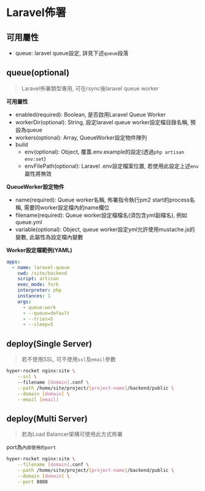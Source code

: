 # Laravel佈署

## 可用屬性

- queue: laravel queue設定, 詳見下述`queue`段落

## queue(optional)

> Laravel佈署類型專用, 可在rsync後laravel queue worker

**可用屬性**

- enabled(required): Boolean, 是否啟用Laravel Queue Worker
- workerDir(optional): String, 設定laravel queue worker設定檔目錄名稱, 預設為queue
- workers(optional): Array, QueueWorker設定物件陣列
- build
  - env(optional): Object, 覆蓋.env.example的設定(透過`php artisan env:set`)
  - envFilePath(optional): Laravel .env設定檔案位置, 若使用此設定上述`env`屬性將無效

**QueueWorker設定物件**

- name(required): Queue worker名稱, 佈署指令執行pm2 start的process名稱, 需要同worker設定檔內的name欄位
- filename(required): Queue worker設定檔檔名(須包含yml副檔名), 例如queue.yml
- variable(optional): Object, queue worker設定yml允許使用mustache.js的變數, 此屬性為設定檔內變數

**Worker設定檔範例(YAML)**

```yaml
apps:
  - name: laravel-queue
    cwd: /site/backend
    script: artisan
    exec_mode: fork
    interpreter: php
    instances: 1
    args:
      - queue:work
      - --queue=default
      - --tries=5
      - --sleep=5
```

## deploy(Single Server)

> 若不使用SSL, 可不使用`ssl`及`email`參數

```bash
hyper-rocket nginx:site \
    --ssl \ 
    --filename [domain].conf \
    --path /home/site/project/[project-name]/backend/public \
    --domain [domain] \
    --email [email]
```

## deploy(Multi Server)

> 若為Load Balancer架構可使用此方式佈署

port為`內部使用的port`

```bash
hyper-rocket nginx:site \
    --filename [domain].conf \
    --path /home/site/project/[project-name]/backend/public \
    --domain [domain] \
    --port 8080
```
